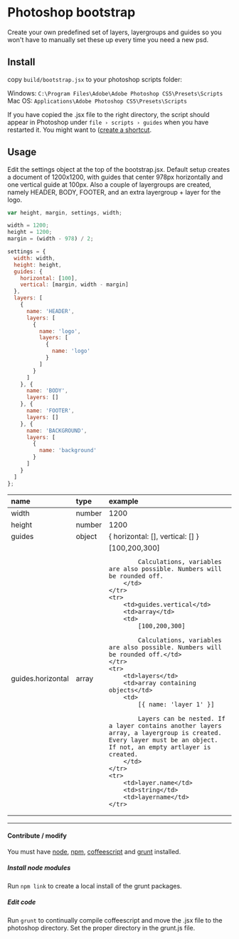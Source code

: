 # Photoshop bootstrap ##
Create your own predefined set of layers, layergroups and guides so you won't have to manually set these up every time you need a new psd.

## Install ##

copy `build/bootstrap.jsx` to your photoshop scripts folder:

Windows: `C:\Program Files\Adobe\Adobe Photoshop CS5\Presets\Scripts`   
Mac OS: `Applications\Adobe Photoshop CS5\Presets\Scripts`

If you have copied the .jsx file to the right directory, the script should appear in Photoshop under `file › scripts › guides` when you have restarted it. You might want to ([create a shortcut](http://help.adobe.com/en_US/photoshop/cs/using/WSfd1234e1c4b69f30ea53e41001031ab64-7448a.html#WSA72EC22F-E602-4fa7-B236-401CCDD3DF1Aa).

## Usage ##

Edit the settings object at the top of the bootstrap.jsx. Default setup creates a document of 1200x1200, with guides that center 978px horizontally and one vertical guide at 100px. Also a couple of layergroups are created, namely HEADER, BODY, FOOTER, and an extra layergroup + layer for the logo.

```javascript
var height, margin, settings, width;

width = 1200;
height = 1200;
margin = (width - 978) / 2;

settings = {
  width: width,
  height: height,
  guides: {
    horizontal: [100],
    vertical: [margin, width - margin]
  },
  layers: [
    {
      name: 'HEADER',
      layers: [
        {
          name: 'logo',
          layers: [
            {
              name: 'logo'
            }
          ]
        }
      ]
    }, {
      name: 'BODY',
      layers: []
    }, {
      name: 'FOOTER',
      layers: []
    }, {
      name: 'BACKGROUND',
      layers: [
        {
          name: 'background'
        }
      ]
    }
  ]
};

``` 

<table>
<thead>
    <th align="left">name</th>
    <th align="left">type</th>
    <th align="left">example</th>
</thead>
<tbody>
    <tr>
        <td>width</td>
        <td>number</td>
        <td>1200</td>
    </tr>
    <tr>
        <td>height</td>
        <td>number</td>
        <td>1200</td>
    </tr>
    <tr>
        <td>guides</td>
        <td>object</td>
        <td>{ horizontal: [], vertical: [] }</td>
    </tr>
    <tr>
        <td>guides.horizontal</td>
        <td>array</td>
        <td>
            [100,200,300]

            Calculations, variables are also possible. Numbers will be rounded off.
        </td>
    </tr>
    <tr>
        <td>guides.vertical</td>
        <td>array</td>
        <td>
            [100,200,300]

            Calculations, variables are also possible. Numbers will be rounded off.</td>
    </tr>
    <tr>
        <td>layers</td>
        <td>array containing objects</td>
        <td>
            [{ name: 'layer 1' }]

            Layers can be nested. If a layer contains another layers array, a layergroup is created. Every layer must be an object. If not, an empty artlayer is created.
        </td>
    </tr>
    <tr>
        <td>layer.name</td>
        <td>string</td>
        <td>layername</td>
    </tr>
</tbody>
</table>


---

#### Contribute / modify ####
You must have [node](http://nodejs.org/), [npm](https://npmjs.org/), [coffeescript](http://www.coffeescript.org) and [grunt](http://www.gruntjs.com) installed. 

##### Install node modules #####
Run `npm link` to create a local install of the grunt packages.

##### Edit code #####
Run `grunt` to continually compile coffeescript and move the .jsx file to the photoshop directory. Set the proper directory in the grunt.js file.